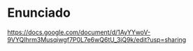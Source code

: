 # Enunciado

https://docs.google.com/document/d/1AyYYwoV-9VYQIhrm3Musqiwgf7P0L7e6wQ6tU_3iQ9k/edit?usp=sharing
